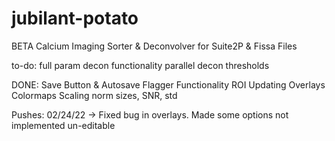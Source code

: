 # jubilant-potato
BETA Calcium Imaging Sorter &amp; Deconvolver for Suite2P & Fissa Files


to-do:
full param decon functionality
parallel decon
thresholds

DONE:
Save Button & Autosave Flagger Functionality
ROI Updating
Overlays
Colormaps
Scaling
norm sizes, SNR, std

Pushes:
02/24/22 -> Fixed bug in overlays. Made some options not implemented un-editable

